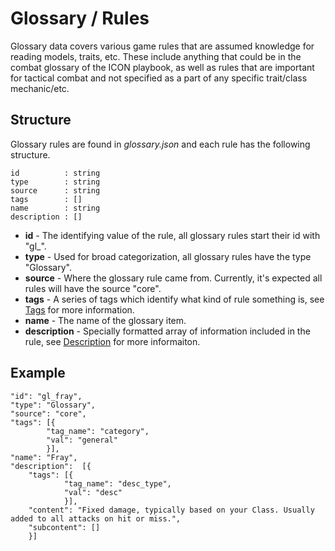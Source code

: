 # Glossary / Rules

Glossary data covers various game rules that are assumed knowledge for reading models, traits, etc. These include anything that could be in the combat glossary of the ICON playbook, as well as rules that are important for tactical combat and not specified as a part of any specific trait/class mechanic/etc.

## Structure

Glossary rules are found in *glossary.json* and each rule has the following structure.

```
id          : string
type        : string
source      : string
tags        : []
name        : string
description : []
```

- **id** - The identifying value of the rule, all glossary rules start their id with "gl_".
- **type** - Used for broad categorization, all glossary rules have the type "Glossary".
- **source** - Where the glossary rule came from. Currently, it's expected all rules will have the source "core".
- **tags** - A series of tags which identify what kind of rule something is, see [Tags](../Tags.md) for more information.
- **name** - The name of the glossary item.
- **description** - Specially formatted array of information included in the rule, see [Description](../Description.md) for more informaiton.

## Example

```
"id": "gl_fray",
"type": "Glossary",
"source": "core",
"tags": [{
        "tag_name": "category",
        "val": "general"
        }],
"name": "Fray",
"description":  [{
    "tags": [{
            "tag_name": "desc_type",
            "val": "desc"
            }],
    "content": "Fixed damage, typically based on your Class. Usually added to all attacks on hit or miss.",
    "subcontent": []
    }]
```